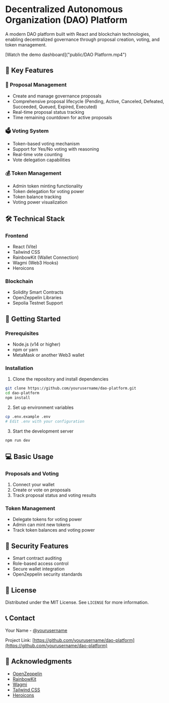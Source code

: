 # Decentralized Autonomous Organization (DAO) Platform

A modern DAO platform built with React and blockchain technologies, enabling decentralized governance through proposal creation, voting, and token management.

[Watch the demo dashboard]("public/DAO Platform.mp4")

## 🌟 Key Features

### 💫 Proposal Management
- Create and manage governance proposals
- Comprehensive proposal lifecycle (Pending, Active, Canceled, Defeated, Succeeded, Queued, Expired, Executed)
- Real-time proposal status tracking
- Time remaining countdown for active proposals

### 🗳️ Voting System
- Token-based voting mechanism
- Support for Yes/No voting with reasoning
- Real-time vote counting
- Vote delegation capabilities

### 💰 Token Management
- Admin token minting functionality
- Token delegation for voting power
- Token balance tracking
- Voting power visualization

## 🛠️ Technical Stack

### Frontend
- React (Vite)
- Tailwind CSS
- RainbowKit (Wallet Connection)
- Wagmi (Web3 Hooks)
- Heroicons

### Blockchain
- Solidity Smart Contracts
- OpenZeppelin Libraries
- Sepolia Testnet Support

## 🚀 Getting Started

### Prerequisites
- Node.js (v14 or higher)
- npm or yarn
- MetaMask or another Web3 wallet

### Installation

1. Clone the repository and install dependencies
```bash
git clone https://github.com/yourusername/dao-platform.git
cd dao-platform
npm install
```

2. Set up environment variables
```bash
cp .env.example .env
# Edit .env with your configuration
```

3. Start the development server
```bash
npm run dev
```

## 💻 Basic Usage

### Proposals and Voting
1. Connect your wallet
2. Create or vote on proposals
3. Track proposal status and voting results

### Token Management
- Delegate tokens for voting power
- Admin can mint new tokens
- Track token balances and voting power

## 🔐 Security Features
- Smart contract auditing
- Role-based access control
- Secure wallet integration
- OpenZeppelin security standards

## 📜 License

Distributed under the MIT License. See `LICENSE` for more information.


## 📞 Contact

Your Name - [@yourusername](https://twitter.com/yourusername)

Project Link: [https://github.com/yourusername/dao-platform](https://github.com/yourusername/dao-platform)

## 🙏 Acknowledgments

- [OpenZeppelin](https://openzeppelin.com/)
- [RainbowKit](https://www.rainbowkit.com/)
- [Wagmi](https://wagmi.sh/)
- [Tailwind CSS](https://tailwindcss.com/)
- [Heroicons](https://heroicons.com/)
